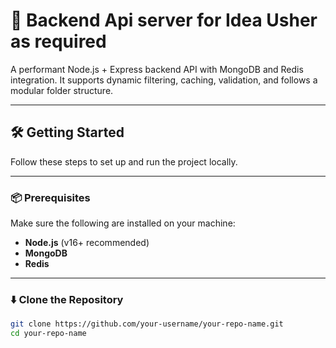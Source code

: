 # 🚀 Backend Api server for Idea Usher as required
A performant Node.js + Express backend API with MongoDB and Redis integration. It supports dynamic filtering, caching, validation, and follows a modular folder structure.

---

## 🛠️ Getting Started

Follow these steps to set up and run the project locally.

---

### 📦 Prerequisites

Make sure the following are installed on your machine:

- **Node.js** (v16+ recommended)
- **MongoDB**
- **Redis**

---

### ⬇️ Clone the Repository

```bash
git clone https://github.com/your-username/your-repo-name.git
cd your-repo-name
